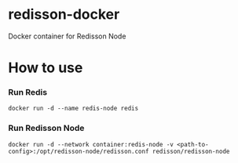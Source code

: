 # redisson-docker
Docker container for Redisson Node
# How to use

### Run Redis
    docker run -d --name redis-node redis
### Run Redisson Node
    docker run -d --network container:redis-node -v <path-to-config>:/opt/redisson-node/redisson.conf redisson/redisson-node
